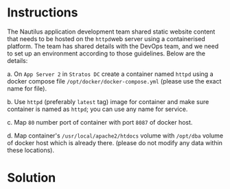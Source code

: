 # Instructions

The Nautilus application development team shared static website content that needs to be hosted on the `httpd`web server using a containerised platform. The team has shared details with the DevOps team, and we need to set up an environment according to those guidelines. Below are the details:

a. On `App Server 2` in `Stratos DC` create a container named `httpd` using a docker compose file `/opt/docker/docker-compose.yml` (please use the exact name for file).

b. Use `httpd` (preferably `latest` tag) image for container and make sure container is named as `httpd`; you can use any name for service.

c. Map `80` number port of container with port `8087` of docker host.

d. Map container's `/usr/local/apache2/htdocs` volume with `/opt/dba` volume of docker host which is already there. (please do not modify any data within these locations).


# Solution
